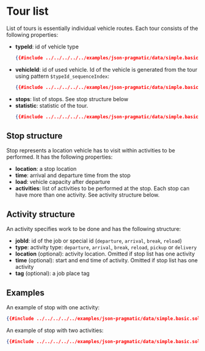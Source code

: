 # Tour list

List of tours is essentially individual vehicle routes. Each tour consists of the following properties:

* **typeId**: id of vehicle type
    ```json
    {{#include ../../../../../examples/json-pragmatic/data/simple.basic.solution.json:17}}
    ```
* **vehicleId**: id of used vehicle. Id of the vehicle is generated from the tour using pattern `$typeId_sequenceIndex`:
    ```json
    {{#include ../../../../../examples/json-pragmatic/data/simple.basic.solution.json:16}}
    ```
* **stops**: list of stops. See stop structure below
* **statistic**: statistic of the tour.
    ```json
    {{#include ../../../../../examples/json-pragmatic/data/simple.basic.solution.json:135:145}}
    ```

## Stop structure

Stop represents a location vehicle has to visit within activities to be performed. It has the following properties:

* **location**: a stop location
* **time**: arrival and departure time from the stop
* **load**: vehicle capacity after departure
* **activities**: list of activities to be performed at the stop. Each stop can have more than one activity.
    See activity structure below.

## Activity structure

An activity specifies work to be done and has the following structure:

* **jobId**: id of the job or special id (`departure`, `arrival`, `break`, `reload`)
* **type**:  activity type: `departure`, `arrival`, `break`, `reload`, `pickup` or `delivery`
* **location** (optional): activity location. Omitted if stop list has one activity
* **time** (optional): start and end time of activity. Omitted if stop list has one activity
* **tag** (optional): a job place tag

## Examples

An example of stop with one activity:
```json
{{#include ../../../../../examples/json-pragmatic/data/simple.basic.solution.json:19:37}}
```

An example of stop with two activities:
```json
{{#include ../../../../../examples/json-pragmatic/data/simple.basic.solution.json:57:95}}
```
